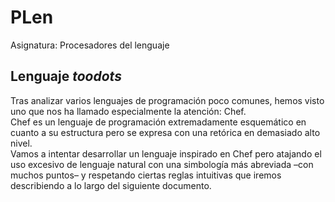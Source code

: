 # PLen
Asignatura: Procesadores del lenguaje

## Lenguaje *toodots*
Tras analizar varios lenguajes de programación poco comunes, hemos visto uno que nos ha llamado especialmente la atención: Chef.  
Chef es un lenguaje de programación extremadamente esquemático en cuanto a su estructura pero se expresa con una retórica en demasiado alto nivel.  
Vamos a intentar desarrollar un lenguaje inspirado en Chef pero atajando el uso excesivo de lenguaje natural con una simbología más abreviada –con muchos puntos– y respetando ciertas reglas intuitivas que iremos describiendo a lo largo del siguiente documento.
